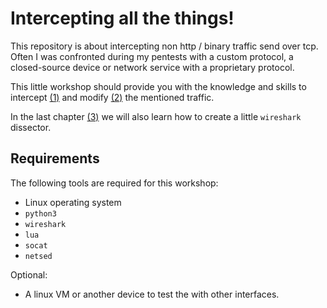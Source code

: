 # Intercepting all the things!

This repository is about intercepting non http / binary traffic send over tcp.
Often I was confronted during my pentests with a custom protocol, a closed-source device or network service
with a proprietary protocol.

This little workshop should provide you with the knowledge and skills to intercept [(1)](binary-network-protocol/challenges/01/01-How-to-intercept-traffic.md) and modify [(2)](binary-network-protocol/challenges/02/02-How-to-modify-traffic.md) the mentioned traffic.

In the last chapter [(3)](binary-network-protocol/challenges/03/03-How-to-create-a-little-wireshark-plugin.md) we will also learn how to create a little `wireshark` dissector.

## Requirements

The following tools are required for this workshop:
- Linux operating system
- `python3`
- `wireshark`
- `lua`
- `socat`
- `netsed`

Optional:
- A linux VM or another device to test the with other interfaces.
